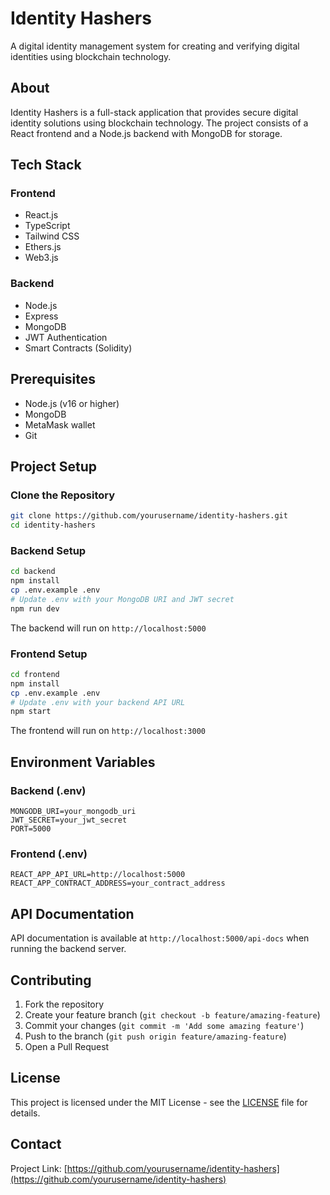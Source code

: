 # Identity Hashers

A digital identity management system for creating and verifying digital identities using blockchain technology.

## About

Identity Hashers is a full-stack application that provides secure digital identity solutions using blockchain technology. The project consists of a React frontend and a Node.js backend with MongoDB for storage.

## Tech Stack

### Frontend
- React.js
- TypeScript
- Tailwind CSS
- Ethers.js
- Web3.js

### Backend
- Node.js
- Express
- MongoDB
- JWT Authentication
- Smart Contracts (Solidity)

## Prerequisites

- Node.js (v16 or higher)
- MongoDB
- MetaMask wallet
- Git

## Project Setup

### Clone the Repository

```bash
git clone https://github.com/yourusername/identity-hashers.git
cd identity-hashers
```

### Backend Setup

```bash
cd backend
npm install
cp .env.example .env
# Update .env with your MongoDB URI and JWT secret
npm run dev
```

The backend will run on `http://localhost:5000`

### Frontend Setup

```bash
cd frontend
npm install
cp .env.example .env
# Update .env with your backend API URL
npm start
```

The frontend will run on `http://localhost:3000`

## Environment Variables

### Backend (.env)
```
MONGODB_URI=your_mongodb_uri
JWT_SECRET=your_jwt_secret
PORT=5000
```

### Frontend (.env)
```
REACT_APP_API_URL=http://localhost:5000
REACT_APP_CONTRACT_ADDRESS=your_contract_address
```

## API Documentation

API documentation is available at `http://localhost:5000/api-docs` when running the backend server.

## Contributing

1. Fork the repository
2. Create your feature branch (`git checkout -b feature/amazing-feature`)
3. Commit your changes (`git commit -m 'Add some amazing feature'`)
4. Push to the branch (`git push origin feature/amazing-feature`)
5. Open a Pull Request

## License

This project is licensed under the MIT License - see the [LICENSE](LICENSE) file for details.

## Contact

Project Link: [https://github.com/yourusername/identity-hashers](https://github.com/yourusername/identity-hashers)
